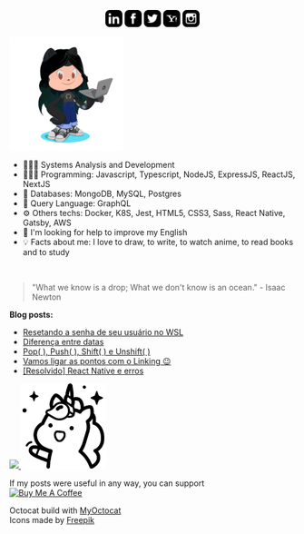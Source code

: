 <p align="center">
<a href="https://www.linkedin.com/in/ValchanOficial"><img src="https://raw.githubusercontent.com/ValchanOficial/ValchanOficial/master/social/linkedin.png" width="30"></img></a>
<a href="https://www.facebook.com/ValchanOficial"><img src="https://raw.githubusercontent.com/ValchanOficial/ValchanOficial/master/social/facebook.png" width="30"></img></a>
<a href="https://twitter.com/ValchanOficial"><img src="https://raw.githubusercontent.com/ValchanOficial/ValchanOficial/master/social/twitter.png" width="30"></img></a>
<a href="mailto:valeria_padilha@yahoo.com.br?Subject=Contato&body=Ola%20Valchan"><img src="https://raw.githubusercontent.com/ValchanOficial/ValchanOficial/master/social/yahoo.png" width="30"></img></a>
<a href="https://www.instagram.com/ValchanOficial"><img src="https://raw.githubusercontent.com/ValchanOficial/ValchanOficial/master/social/instagram.png" width="30"></img></a>
</p>

<img src="https://raw.githubusercontent.com/ValchanOficial/ValchanOficial/master/social/valchan_octocat.png" width="200"/>


- 👩🏻‍🎓 Systems Analysis and Development
- 👩🏻‍💻 Programming: Javascript, Typescript, NodeJS, ExpressJS, ReactJS, NextJS
- 💾 Databases: MongoDB, MySQL, Postgres
- 💾 Query Language: GraphQL
- ⚙️ Others techs: Docker, K8S, Jest, HTML5, CSS3, Sass, React Native, Gatsby, AWS
- 🤔 I'm looking for help to improve my English
- 💡 Facts about me: I love to draw, to write, to watch anime, to read books and to study

<br>

> "What we know is a drop; What we don't know is an ocean." - Isaac
> Newton

<b>Blog posts:</b>

<!-- BLOG-POST-LIST:START -->
- [Resetando a senha de seu usuário no WSL](https://valchan.com.br/wsl-reset-pass/)
- [Diferença entre datas](https://valchan.com.br/date-diff/)
- [Pop( ), Push( ), Shift( ) e Unshift( )](https://valchan.com.br/pop-push-shift-unshift/)
- [Vamos ligar as pontos com o Linking 😉](https://valchan.com.br/react-native-linking/)
- [[Resolvido] React Native e erros](https://valchan.com.br/react-native-solved-erros/)
<!-- BLOG-POST-LIST:END -->


<p align="left">
  <a href="https://valchan.com.br/" target="_blank" rel="nofollow, noreferrer, noopener, external">
    <img src="https://media.giphy.com/media/X7alKxtMyDwPZmc3yj/giphy.gif" />
    <img src="https://raw.githubusercontent.com/ValchanOficial/ValchanOficial/master/social/unicorn.png" width="150"/>
  </a>
</p>

If my posts were useful in any way, you can support <br>
<a href="https://www.buymeacoffee.com/valchanoficial" target="_blank">
  <img src="https://www.buymeacoffee.com/assets/img/custom_images/purple_img.png" alt="Buy Me A Coffee">
</a>

Octocat build with <a href="http://myoctocat.com" title="MyOctocat">MyOctocat</a><br>
Icons made by <a href="https://www.flaticon.com/authors/freepik" title="Freepik">Freepik</a>
